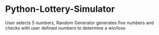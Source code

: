 # Python-Lottery-Simulator
User selects 5 numbers, Random Generator generates five numbers and checks with user defined numbers to determine a win/loss
